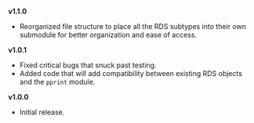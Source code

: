 **v1.1.0**
* Reorganized file structure to place all the RDS subtypes into their own submodule for better organization and ease of access.

**v1.0.1**
* Fixed critical bugs that snuck past testing.
* Added code that will add compatibility between existing RDS objects and the `pprint` module.

**v1.0.0**
* Initial release.
